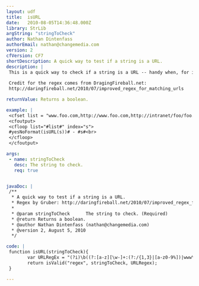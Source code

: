 ```yaml
---
layout: udf
title:  isURL
date:   2010-08-05T14:36:48.000Z
library: StrLib
argString: "stringToCheck"
author: Nathan Dintenfass
authorEmail: nathan@changemedia.com
version: 2
cfVersion: CF7
shortDescription: A quick way to test if a string is a URL.
description: |
 This is a quick way to check if a string is a URL -- handy when, for instance, a user is entering a URL into a form that will later be used to make a link on a web page.  Mostly just more convenient than needing to remember the regex. Notice that it makes use of isValid. The isValid function has built in URL checking, but this regex is considered to be stronger.
 
 Credit for the regex comes from DragingFireball.net:
 http://daringfireball.net/2010/07/improved_regex_for_matching_urls

returnValue: Returns a boolean.

example: |
 <cfset list = "www.foo.com,http://www.foo.com,http://intranet/foo/foo.htm,http:/noslash.com">
 <cfoutput>
 <cfloop list="#list#" index="s">
 #yesNoFormat(isURL(s))# - #s#<br>
 </cfloop>
 </cfoutput>

args:
 - name: stringToCheck
   desc: The string to check.
   req: true


javaDoc: |
 /**
  * A quick way to test if a string is a URL.
  * Regex by Gruber: http://daringfireball.net/2010/07/improved_regex_for_matching_urls
  * 
  * @param stringToCheck      The string to check. (Required)
  * @return Returns a boolean. 
  * @author Nathan Dintenfass (nathan@changemedia.com) 
  * @version 2, August 5, 2010 
  */

code: |
 function isURL(stringToCheck){
        var URLRegEx = "(?i)\b((?:[a-z][\w-]+:(?:/{1,3}|[a-z0-9%])|www\d{0,3}[.]|[a-z0-9.\-]+[.][a-z]{2,4}/)(?:[^\s()<>]+|\(([^\s()<>]+|(\([^\s()<>]+\)))*\))+(?:\(([^\s()<>]+|(\([^\s()<>]+\)))*\)|[^\s`!()\[\]{};:'"".,<>?«»“”‘’]))";
        return isValid("regex", stringToCheck, URLRegex);
 }

---
```


